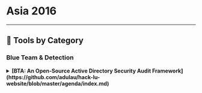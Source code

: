 # Asia 2016
---
## 🧠 Tools by Category
### Blue Team & Detection

<details><summary><strong>[BTA: An Open-Source Active Directory Security Audit Framework](https://github.com/adulau/hack-lu-website/blob/master/agenda/index.md)</strong></summary>

                ![BH-ASIA-16](https://img.shields.io/badge/BH-ASIA-16-blue) ![Category: Blue Team & Detection](https://img.shields.io/badge/Category:%20Blue%20Team%20&%20Detection-cyan) ![Joffrey Czarny](https://img.shields.io/badge/Joffrey%20Czarny-informational)

                When it comes to the security of the information system, Active Directory domain controllers are, or should be, at the center of concerns, which are (normally) to ensure compliance with best practices, and during a compromise proved to explore the possibility of cleaning the information system without having to rebuild Active Directory. Indeed, backdoors can be implemented in Active Directory to help an intruder to gain back his privileges. However, few tools implement this cleaning/survey process despite several ways existing for backdooring Active Directory.We propose to present some possible backdoors which could be set by an intruder in Active Directory to keep administration rights. For example, how to modify the AdminSDHolder container in order to reapply rights after administrator actions. Then, we will present BTA, an audit tool for Active Directory databases, and our methodology for verifying the application of good practices and the absence of malicious changes in these databases. One of example, that we will show, is how to spot accounts which have DCSync rights and pulls account credentials through the standard Domain Controller replication API.The presentation will be organized as follows:We begin by describing the stakes around the Active Directory, centerpiece of any information system based on Microsoft technologies.We will continue by demonstrating some backdoors in order to keep admins rights or to help an intruder to quickly recover admins rights.We will present BTA and the methodology developed to analysis Active Directory.We conclude with a feedback on real world usage of BTA.More information can be found on the Bitbucket repository: https: //bitbucket.org/iwseclabs/bta

                </details>
                
<details><summary><strong>[Limon - Sandbox for Analyzing Linux Malwares](https://github.com/monnappa22/Limon/blob/master/limon.py)</strong></summary>

                ![BH-ASIA-16](https://img.shields.io/badge/BH-ASIA-16-blue) ![Category: Blue Team & Detection](https://img.shields.io/badge/Category:%20Blue%20Team%20&%20Detection-cyan) ![Monnappa K A](https://img.shields.io/badge/Monnappa%20K%20A-informational)

                Limon is a sandbox for automating Linux malware analysis. It collects, analyzes, and reports on the run time indicators of Linux malware. It allows one to inspect the Linux malware before execution, during execution, and after execution (post-mortem analysis) by performing static, dynamic and memory analysis using open source tools. Limon analyzes the malware in a controlled environment, monitors its activities and its child processes to determine the nature and purpose of the malware. It determines the malware's process activity, interaction with the file system, network, it also performs memory analysis and stores the analyzed artifacts for later analysis.For more information, please visit this blog post on Limon: http://malware-unplugged.blogspot.in/2015/11/limon-sandbox-for-analyzing-linux.html; the download link is also available on GitHub: https://github.com/monnappa22/Limon.

                </details>
                
<details><summary><strong>[VirusTotal](https://github.com/orgs/VirusTotal/people)</strong></summary>

                ![BH-ASIA-16](https://img.shields.io/badge/BH-ASIA-16-blue) ![Category: Blue Team & Detection](https://img.shields.io/badge/Category:%20Blue%20Team%20&%20Detection-cyan) ![Karl Hiramoto](https://img.shields.io/badge/Karl%20Hiramoto-informational)

                VirusTotal is the free online file and URL scanner that everyone knows. However there are many free features that many users don't know about such as:A free public API for anyone to automate file or URL analysis.IP address and domain reputation. See malware files known to be associated with a particular IP address or domain, and history Passive DNS infoSearching on file hash, and related filesSysinternals, Carbon black, etc. integrationsStatic analysis of files, structural analysis of many file types (PE, ELF, APK, ZIP, RAR, MACHO, .NET, office, etc)Sandbox dynamic analysis of PE, APK, Apple Mach-O, and applications.ROMS, BIOS, and firmware filesSSDEEP, authentihash, imphash, and other similarity indexesCertificate checks on signed filesWhitelisting of trusted filesFree desktop scanning applications for Windows, MAC, and open source for compilation on linux.

                </details>
                

### Red Teaming

<details><summary><strong>[HackSys Extreme Vulnerable Driver](https://github.com/hacksysteam/HackSysExtremeVulnerableDriver)</strong></summary>

                ![BH-ASIA-16](https://img.shields.io/badge/BH-ASIA-16-blue) ![Category: Red Teaming](https://img.shields.io/badge/Category:%20Red%20Teaming-red) ![Ashfaq Ansari](https://img.shields.io/badge/Ashfaq%20Ansari-informational)

                HackSys Extreme Vulnerable Driver is an intentionally vulnerable Windows Kernel driver developed for security enthusiasts to learn and polish their exploitation skills. HackSys Extreme Vulnerable Driver caters to a wide range of vulnerabilities ranging from simple Buffer Overflow to complex Use After Free, Pool Overflow, Type Confusion and Arbitrary Memory Overwrite. This allows researchers to explore different exploitation techniques for every implemented vulnerabilities. HackSys Extreme Vulnerable Driver also comes with the mitigation for each implemented vulnerability which helps kernel driver developers understand how these mitigations are applied.Source Code: https://github.com/hacksysteam/HackSysExtremeVulnerableDriver Blog: http://www.payatu.com/hacksys-extreme-vulnerable-driver/

                </details>
                
<details><summary><strong>[Rudra: The Destroyer of Evil](https://github.com/7h3rAm/rudra)</strong></summary>

                ![BH-ASIA-16](https://img.shields.io/badge/BH-ASIA-16-blue) ![Category: Red Teaming](https://img.shields.io/badge/Category:%20Red%20Teaming-red) ![Ankur Tyagi](https://img.shields.io/badge/Ankur%20Tyagi-informational)

                Rudra aims to provide a developer-friendly framework for exhaustive analysis of (PCAP and PE) files. It provides features to scan and generate reports that include file's structural properties, entropy visualization, compression ratio, theoretical minsize, etc. These details, alongwith file-format specific analysis information, help an analyst to understand the type of data embedded in a file and quickly decide if it deserves further investigation.Rudra is the only tool to provide an effective bot based query mechanism for scanning files. Users can use Twitter and mention a Pastebin link that stores the base64 encoded version of the file to be scanned. It will pull the file from Pastebin, perform base64 decoding, initiate scanning on decoded file, submit base64 encoded json report to Pastebin and post a reply tweet with its link. This provides a quick and effective option to try Rudra without installing it.Rudra supports scanning PE files and can perform API scans, anti{debug, vm, sandbox} detection, packer detection, authenticode verification, alongwith Yara, shellcode, and regex detection upon them. Additionally, following new features are being added for the first beta release:Interactive console providing access to all internal data structures and objects, exposing a rich API for usersPlugin architecture to operate upon decoded file content (usecases might be to write a decoder for a new RAT found in the wild or to write a custom unpacker for a binary stub, etc.)Extracting subfiles and optionally scanning them if neededHeuristics to identify suspicious network flows and exe filesThe report for each analyzed file can be dumped to disk as a JSON/HTML/PDF. If needed, analysis can be customized via CLI arguments, config file, or interactive console.Rudra also supports protocol identification, decoding, and normalization. It can analyze embedded URLs and IP addresses within files and gather whois/geolocation information for them. Users can view live mapping of identified hosts and correlate the results from different analysis modules to perform deeper investigation.

                </details>
                

### Red Teaming / Embedded

<details><summary><strong>[SecBee](https://github.com/rmusser01/Infosec_Reference/blob/master/Draft/Wireless.md)</strong></summary>

                ![BH-ASIA-16](https://img.shields.io/badge/BH-ASIA-16-blue) ![Category: Red Teaming / Embedded](https://img.shields.io/badge/Category:%20Red%20Teaming%20/%20Embedded-purple) ![Tobias Zillner](https://img.shields.io/badge/Tobias%20Zillner-informational)

                SecBee is a ZigBee security testing tool. It is basically a kind of ZigBee vulnerability scanner, which allows the mapping of ZigBee networks and enables security testers and developers to check the actual product implementation for ZigBee specific vulnerabilities.Currently it supports direct and indirect ZigBee communication and provides features for command injection, scan for enabled devices, sniff network keys in plaintext and encrypted with the ZigBee default key and an insecure rejoin request.The tool is still under development and additional features are added. The final goal is to test for the correct application and implementation of every ZigBee security service.

                </details>
                

### Red Teaming / AppSec

<details><summary><strong>[Seebug](https://github.com/echarts-maps/echarts-cities-js)</strong></summary>

                ![BH-ASIA-16](https://img.shields.io/badge/BH-ASIA-16-blue) ![Category: Red Teaming / AppSec](https://img.shields.io/badge/Category:%20Red%20Teaming%20/%20AppSec-red) ![Zhong Chenming](https://img.shields.io/badge/Zhong%20Chenming-informational)

                Seebug is an open vulnerability platform based on vulnerability and PoC/Exp sharing communities. So far, it already has 50,000+ vulnerabilities and 40,000+ PoC/Exps.On this platform, users can submit new vulnerabilities or update information of existing ones that are lacking of details such as summaries, PoC/Exps, solutions, CVE-ID and other basic fields. In exchange, we will reward you with KBs, which can be used to buy other submissions (such as PoCs) or converted into RMB directly (1 KB is equivalent to RMB 5 Yuan currently).Seebug provides an opportunity for vulnerability learning. We plan to open BBS and CFP columns in the near future so that users can submit their technical articles, ideas, and communicate with each other on vulnerability mining issues.Besides, each vulnerability is accompanied by a lifeline, recording all the relevant events during this process and offering a complete picture about the vulnerability development course.With the help of ZoomEye, the latest vulnerabilities across the world can be detected timely and displayed on the vulnerability detail page. Based on the result, we can effectively conduct emergency response activities and provide online detection tools, affected vendor lists and early warning upon necessary.

                </details>
                

### OSINT

<details><summary><strong>[SensePost Toolset](https://github.com/planglois925/twitter_networker_simple/blob/master/data.json)</strong></summary>

                ![BH-ASIA-16](https://img.shields.io/badge/BH-ASIA-16-blue) ![Category: OSINT](https://img.shields.io/badge/Category:%20OSINT-lightgrey) ![Daniel Cuthbert](https://img.shields.io/badge/Daniel%20Cuthbert-informational)

                The SensePost Toolset consists of numerous transforms and mini-sets of transforms. This includes OSINT, language translation, twitter monitoring, Spotify, Skype stalking and detailed in-depth foot-printing capabilities.Sense Post Toolkit:https://www.sensepost.com/discover/tools/maltego/osint/SPToolset/

                </details>
                

